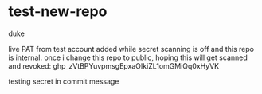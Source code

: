# test-new-repo

duke

live PAT from test account added while secret scanning is off and this repo is internal. once i change this repo to public, hoping this will get scanned and revoked: 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

testing secret in commit message

